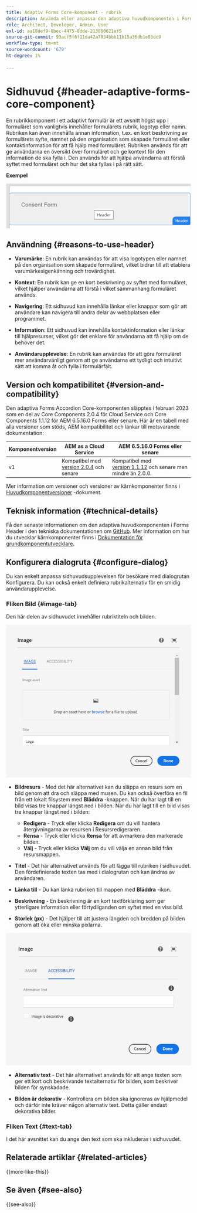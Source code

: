 ```yaml
---
title: Adaptiv Forms Core-komponent - rubrik
description: Använda eller anpassa den adaptiva huvudkomponenten i Forms Header.
role: Architect, Developer, Admin, User
exl-id: aa18def9-0bec-4475-8dde-213860621ef5
source-git-commit: 93acf5f6f11da42a7834bbb11b15a36db1e03dc9
workflow-type: tm+mt
source-wordcount: '679'
ht-degree: 1%

---
```


# Sidhuvud {#header-adaptive-forms-core-component}

En rubrikkomponent i ett adaptivt formulär är ett avsnitt högst upp i formuläret som vanligtvis innehåller formulärets rubrik, logotyp eller namn. Rubriken kan även innehålla annan information, t.ex. en kort beskrivning av formulärets syfte, namnet på den organisation som skapade formuläret eller kontaktinformation för att få hjälp med formuläret. Rubriken används för att ge användarna en översikt över formuläret och ge kontext för den information de ska fylla i. Den används för att hjälpa användarna att förstå syftet med formuläret och hur det ska fyllas i på rätt sätt.

**Exempel**

![](/help/adaptive-forms/assets/header.png)

## Användning {#reasons-to-use-header}

- **Varumärke**: En rubrik kan användas för att visa logotypen eller namnet på den organisation som skapade formuläret, vilket bidrar till att etablera varumärkesigenkänning och trovärdighet.

- **Kontext**: En rubrik kan ge en kort beskrivning av syftet med formuläret, vilket hjälper användarna att förstå i vilket sammanhang formuläret används.

- **Navigering**: Ett sidhuvud kan innehålla länkar eller knappar som gör att användare kan navigera till andra delar av webbplatsen eller programmet.

- **Information**: Ett sidhuvud kan innehålla kontaktinformation eller länkar till hjälpresurser, vilket gör det enklare för användarna att få hjälp om de behöver det.

- **Användarupplevelse**: En rubrik kan användas för att göra formuläret mer användarvänligt genom att ge användarna ett tydligt och intuitivt sätt att komma åt och fylla i formulärfält.

## Version och kompatibilitet {#version-and-compatibility}

Den adaptiva Forms Accordion Core-komponenten släpptes i februari 2023 som en del av Core Components 2.0.4 för Cloud Service och Core Components 1.1.12 för AEM 6.5.16.0 Forms eller senare. Här är en tabell med alla versioner som stöds, AEM kompatibilitet och länkar till motsvarande dokumentation:

| Komponentversion | AEM as a Cloud Service | AEM 6.5.16.0 Forms eller senare |
|---|---|---|
| v1 | Kompatibel med<br>[version 2.0.4](/help/adaptive-forms/version.md) och senare | Kompatibel med<br>[version 1.1.12](/help/adaptive-forms/version.md) och senare men mindre än 2.0.0. |

Mer information om versioner och versioner av kärnkomponenter finns i [Huvudkomponentversioner](/help/adaptive-forms/version.md) -dokument.


<!-- ## Sample Component Output {#sample-component-output}

To experience the Accordion Component as well as see examples of its configuration options as well as HTML and JSON output, visit the [Component Library](https://adobe.com/go/aem_cmp_library_accordion). -->


## Teknisk information {#technical-details}

Få den senaste informationen om den adaptiva huvudkomponenten i Forms Header i den tekniska dokumentationen om [GitHub](https://github.com/adobe/aem-core-forms-components/tree/master/ui.af.apps/src/main/content/jcr_root/apps/core/fd/components/form/pageheader/v1/pageheader). Mer information om hur du utvecklar kärnkomponenter finns i [Dokumentation för grundkomponentutvecklare](/help/developing/overview.md).

## Konfigurera dialogruta {#configure-dialog}

Du kan enkelt anpassa sidhuvudsupplevelsen för besökare med dialogrutan Konfigurera. Du kan också enkelt definiera rubrikalternativ för en smidig användarupplevelse.

### Fliken Bild {#image-tab}

Den här delen av sidhuvudet innehåller rubriktiteln och bilden.

![Imagetab](/help/adaptive-forms/assets/header_image.png)

- **Bildresurs** - Med det här alternativet kan du släppa en resurs som en bild genom att dra och släppa med musen. Du kan också överföra en fil från ett lokalt filsystem med **Bläddra** -knappen. När du har lagt till en bild visas tre knappar längst ned i bilden. När du har lagt till en bild visas tre knappar längst ned i bilden:
   - **Redigera** - Tryck eller klicka **Redigera** om du vill hantera återgivningarna av resursen i Resursredigeraren.
   - **Rensa** - Tryck eller klicka **Rensa** för att avmarkera den markerade bilden.
   - **Välj** - Tryck eller klicka **Välj**  om du vill välja en annan bild från resursmappen.

- **Titel** - Det här alternativet används för att lägga till rubriken i sidhuvudet. Den fördefinierade texten tas med i dialogrutan och kan ändras av användaren.
- **Länka till** - Du kan länka rubriken till mappen med **Bläddra** -ikon.
- **Beskrivning** - En beskrivning är en kort textförklaring som ger ytterligare information eller förtydliganden om syftet med en viss bild.
- **Storlek (px)** - Det hjälper till att justera längden och bredden på bilden genom att öka eller minska pixlarna.

![hjälpmedelsflik](/help/adaptive-forms/assets/header_accessibility.png)

- **Alternativ text** - Det här alternativet används för att ange texten som ger ett kort och beskrivande textalternativ för bilden, som beskriver bilden för synskadade.

- **Bilden är dekorativ** - Kontrollera om bilden ska ignoreras av hjälpmedel och därför inte kräver någon alternativ text. Detta gäller endast dekorativa bilder.

### Fliken Text {#text-tab}

I det här avsnittet kan du ange den text som ska inkluderas i sidhuvudet.

<!--

## Related article {#related-article}

* [Create a standalone Adaptive Form](https://experienceleague.adobe.com/docs/experience-manager-cloud-service/content/forms/adaptive-forms-authoring/authoring-adaptive-forms-core-components/create-an-adaptive-form-on-forms-cs/creating-adaptive-form-core-components.html)

-->

## Relaterade artiklar {#related-articles}

{{more-like-this}}

## Se även {#see-also}

{{see-also}}
